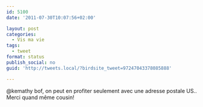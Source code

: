 ```yaml
---
id: 5100
date: '2011-07-30T10:07:56+02:00'

layout: post
categories:
  - Vis ma vie
tags:
  - tweet
format: status
publish_social: no
guid: 'http://tweets.local/?birdsite_tweet=97247043378085888'

---
```


@kemathy bof, on peut en profiter seulement avec une adresse postale US.. Merci quand même cousin!